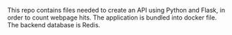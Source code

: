 This repo contains files needed to create an API using Python and Flask, in order to count webpage hits. The application is bundled into docker file. The backend database is Redis.
